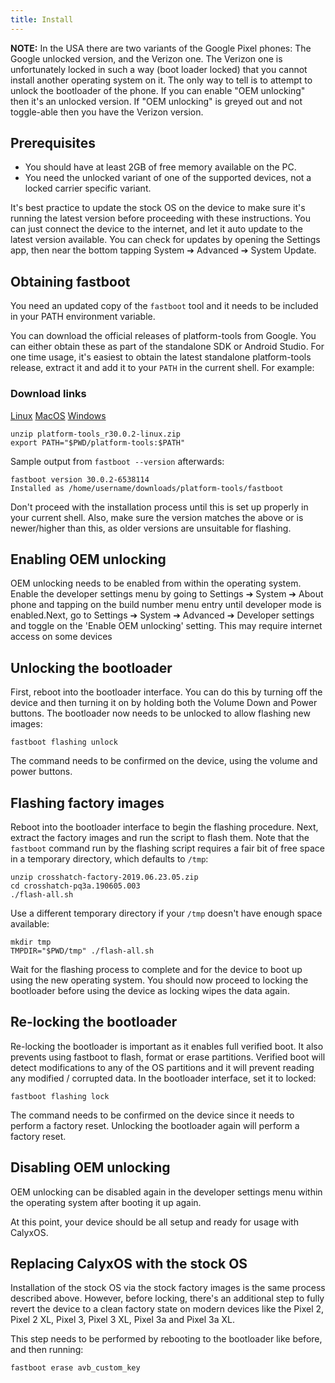 ```yaml
---
title: Install
---
```


<div class="alert alert-info" markdown="0">
<b>NOTE:</b> In the USA there are two variants of the Google Pixel phones: The Google unlocked version, and the Verizon one. The Verizon one is unfortunately locked in such a way (boot loader locked) that you cannot install another operating system on it. The only way to tell is to attempt to unlock the bootloader of the phone. If you can enable "OEM unlocking" then it's an unlocked version. If "OEM unlocking" is greyed out and not toggle-able then you have the Verizon version.
</div>

## Prerequisites

* You should have at least 2GB of free memory available on the PC.
* You need the unlocked variant of one of the supported devices, not a locked carrier specific variant.

It's best practice to update the stock OS on the device to make sure it's running the latest version before proceeding with these instructions. You can just connect the device to the internet, and let it auto update to the latest version available. You can check for updates by opening the Settings app, then near the bottom tapping System ➔ Advanced ➔ System Update.

## Obtaining fastboot

You need an updated copy of the `fastboot` tool and it needs to be included in your PATH environment variable.

You can download the official releases of platform-tools from Google. You can either obtain these as part of the standalone SDK or Android Studio. For one time usage, it's easiest to obtain the latest standalone platform-tools release, extract it and add it to your `PATH` in the current shell. For example:

### Download links

[Linux](https://dl.google.com/android/repository/platform-tools_r30.0.2-linux.zip)
[MacOS](https://dl.google.com/android/repository/platform-tools_r30.0.2-darwin.zip)
[Windows](https://dl.google.com/android/repository/platform-tools_r30.0.2-windows.zip)


``` shell
unzip platform-tools_r30.0.2-linux.zip
export PATH="$PWD/platform-tools:$PATH"
```

Sample output from `fastboot --version` afterwards:

```
fastboot version 30.0.2-6538114
Installed as /home/username/downloads/platform-tools/fastboot
```

Don't proceed with the installation process until this is set up properly in your current shell. Also, make sure the version matches the above or is newer/higher than this, as older versions are unsuitable for flashing.

## Enabling OEM unlocking

OEM unlocking needs to be enabled from within the operating system.
Enable the developer settings menu by going to Settings ➔ System ➔ About phone and tapping on the build number menu entry until developer mode is enabled.Next, go to Settings ➔ System ➔ Advanced ➔ Developer settings and toggle on the 'Enable OEM unlocking' setting. This may require internet access on some devices

## Unlocking the bootloader

First, reboot into the bootloader interface. You can do this by turning off the device and then turning it on by holding both the Volume Down and Power buttons.
The bootloader now needs to be unlocked to allow flashing new images:

```shell
fastboot flashing unlock
```

The command needs to be confirmed on the device, using the volume and power buttons.

## Flashing factory images

Reboot into the bootloader interface to begin the flashing procedure.
Next, extract the factory images and run the script to flash them. Note that the `fastboot` command run by the flashing script requires a fair bit of free space in a temporary directory, which defaults to `/tmp`:

``` shell
unzip crosshatch-factory-2019.06.23.05.zip
cd crosshatch-pq3a.190605.003
./flash-all.sh
```

Use a different temporary directory if your `/tmp` doesn't have enough space available:

``` shell
mkdir tmp
TMPDIR="$PWD/tmp" ./flash-all.sh
```

Wait for the flashing process to complete and for the device to boot up using the new operating system. You should now proceed to locking the bootloader before using the device as locking wipes the data again.

## Re-locking the bootloader

Re-locking the bootloader is important as it enables full verified boot. It also prevents using fastboot to flash, format or erase partitions. Verified boot will detect modifications to any of the OS partitions and it will prevent reading any modified / corrupted data.
In the bootloader interface, set it to locked:

```shell
fastboot flashing lock
```

The command needs to be confirmed on the device since it needs to perform a factory reset.
Unlocking the bootloader again will perform a factory reset.

## Disabling OEM unlocking

OEM unlocking can be disabled again in the developer settings menu within the operating system after booting it up again.

At this point, your device should be all setup and ready for usage with CalyxOS.

## Replacing CalyxOS with the stock OS

Installation of the stock OS via the stock factory images is the same process described above. However, before locking, there's an additional step to fully revert the device to a clean factory state on modern devices like the Pixel 2, Pixel 2 XL, Pixel 3, Pixel 3 XL, Pixel 3a and Pixel 3a XL.

This step needs to be performed by rebooting to the bootloader like before, and then running:

```shell
fastboot erase avb_custom_key
```